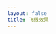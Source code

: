 ```yaml
---
layout: false
title: 飞线效果
---
```


<script setup>
import FlyLine from '../components/FlyLine.vue'
</script>

<FlyLine />